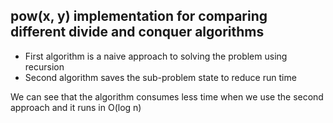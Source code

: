 ## pow(x, y) implementation for comparing different divide and conquer algorithms

* First algorithm is a naive approach to solving the problem using recursion
* Second algorithm saves the sub-problem state to reduce run time

We can see that the algorithm consumes less time when we use the second approach and it runs in O(log n)
